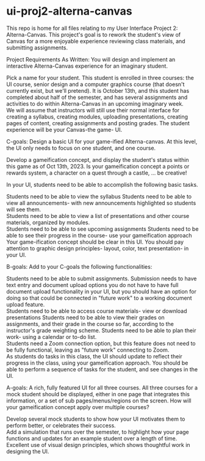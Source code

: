 # ui-proj2-alterna-canvas
This repo is home for all files relating to my User Interface Project 2: Alterna-Canvas.
This project's goal is to rework the student's view of Canvas for a more enjoyable experience reviewing class materials, and submitting assignments.


Project Requirements As Written:
You will design and implement an interactive Alterna-Canvas experience for an imaginary student. 

Pick a name for your student. 
This student is enrolled in three courses:
the UI course,
senior design
and a computer graphics course (that doesn't currently exist, but we'll pretend). 
It is October 13th, and this student has completed about half of the semester, and has several assignments and activities to do within Alterna-Canvas in an upcoming imaginary week.  
We will assume that instructors will still use their normal interface for creating a syllabus, creating modules, uploading presentations, creating pages of content, creating assignments and posting grades. The student experience will be your Canvas-the game- UI. 

C-goals: 
Design a basic UI for your game-ified Alterna-canvas.  At this level, the UI only needs to focus on one student, and one course. 

Develop a gameification concept, and display the student's status within this game as of Oct 13th, 2023.  Is your gameification concept a points or rewards system, a character on a quest through a castle, ... be creative! 

In your UI, students need to be able to accomplish the following basic tasks.  

Students need to be able to view the syllabus
Students need to be able to view all announcements- with new announcements highlighted so students will see them.  
Students need to be able to view a list of presentations and other course materials, organized by modules.   
Students need to be able to see upcoming assignments
Students need to be able to see their progress in the course- use your gameification approach
Your game-ification concept should be clear in this UI. You should pay attention to graphic design principles- layout, color, text presentation- in your UI.  

B-goals:
Add to your C-goals the following functionalities: 

Students need to be able to submit assignments.  Submission needs to have text entry and document upload options
you do not have to have full document upload functionality in your UI, but you should have an option for doing so that could be connected in "future work" to a working document upload feature.  
Students need to be able to access course materials- view or download presentations
Students need to be able to view their grades on assignments, and their grade in the course so far, according to the instructor's grade weighting scheme. 
Students need to be able to plan their work- using a calendar or to-do list.  
Students need a Zoom connection option, but this feature does not need to be fully functional, leaving as "future work" connecting to Zoom.  
As students do tasks in this class, the UI should update to reflect their progress in the class, using your gameification approach.  You should be able to perform a sequence of tasks for the student, and see changes in the UI.   

A-goals:
A rich, fully featured UI for all three courses.  All three courses for a mock student should be displayed, either in one page that integrates this information, or a set of sub pages/menus/regions on the screen. How will your gameification concept apply over multiple courses?  

Develop several mock students to show how your UI motivates them to perform better, or celebrates their success.  
Add a simulation that runs over the semester, to highlight how your page functions and updates for an example student over a length of time. 
Excellent use of visual design principles, which shows thoughtful work in designing the UI.  
